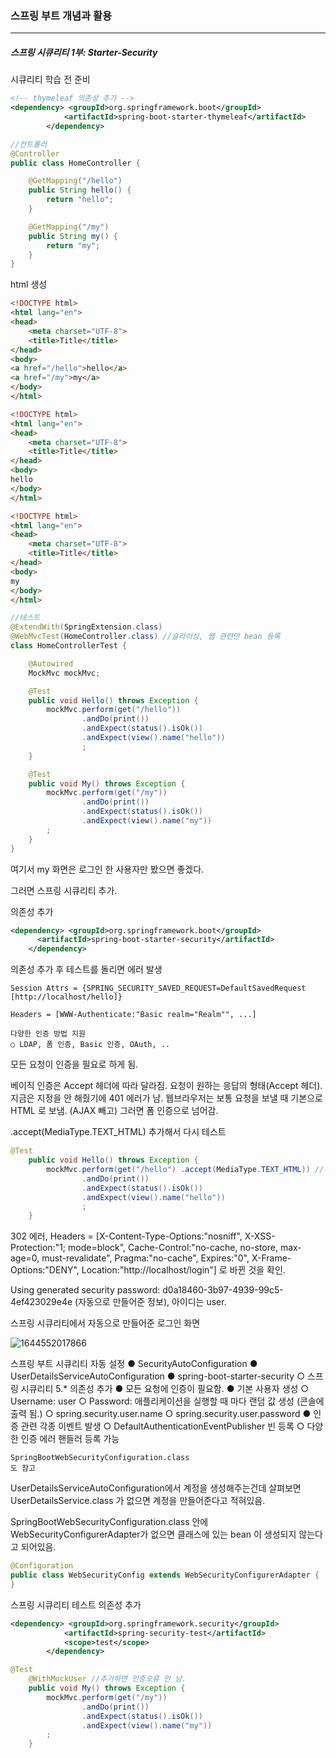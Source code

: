 <h3>스프링 부트 개념과 활용</h3>
<hr/>
<h5>스프링 시큐리티 1부: Starter-Security</h5>

시큐리티 학습 전 준비

```xml
<!-- thymeleaf 의존성 추가 -->
<dependency> <groupId>org.springframework.boot</groupId>
            <artifactId>spring-boot-starter-thymeleaf</artifactId>
        </dependency>
```

```java
//컨트롤러
@Controller
public class HomeController {

    @GetMapping("/hello")
    public String hello() {
        return "hello";
    }

    @GetMapping("/my")
    public String my() {
        return "my";
    }
}
```

html 생성

```html
<!DOCTYPE html>
<html lang="en">
<head>
    <meta charset="UTF-8">
    <title>Title</title>
</head>
<body>
<a href="/hello">hello</a>
<a href="/my">my</a>
</body>
</html>
```

```html
<!DOCTYPE html>
<html lang="en">
<head>
    <meta charset="UTF-8">
    <title>Title</title>
</head>
<body>
hello
</body>
</html>
```

```html
<!DOCTYPE html>
<html lang="en">
<head>
    <meta charset="UTF-8">
    <title>Title</title>
</head>
<body>
my
</body>
</html>
```

```java
//테스트
@ExtendWith(SpringExtension.class)
@WebMvcTest(HomeController.class) //슬라이싱, 웹 관련만 bean 등록
class HomeControllerTest {

    @Autowired
    MockMvc mockMvc;

    @Test
    public void Hello() throws Exception {
        mockMvc.perform(get("/hello"))
                .andDo(print())
                .andExpect(status().isOk())
                .andExpect(view().name("hello"))
                ;
    }

    @Test
    public void My() throws Exception {
        mockMvc.perform(get("/my"))
                .andDo(print())
                .andExpect(status().isOk())
                .andExpect(view().name("my"))
        ;
    }
}
```

여기서 my 화면은 로그인 한 사용자만 봤으면 좋겠다.

그러면 스프링 시큐리티 추가. 

의존성 추가

```xml
<dependency> <groupId>org.springframework.boot</groupId>
      <artifactId>spring-boot-starter-security</artifactId>
    </dependency>
```

의존성 추가 후 테스트를 돌리면 에러 발생 

```text
Session Attrs = {SPRING_SECURITY_SAVED_REQUEST=DefaultSavedRequest [http://localhost/hello]}

Headers = [WWW-Authenticate:"Basic realm="Realm"", ...]

다양한 인증 방법 지원
○ LDAP, 폼 인증, Basic 인증, OAuth, ..
```

모든 요청이 인증을 필요로 하게 됨.

베이직 인증은 Accept 헤더에 따라 달라짐. 요청이 원하는 응답의 형태(Accept 헤더). 지금은 지정을 안 해줬기에 401 에러가 남. 웹브라우저는 보통 요청을 보낼 때 기본으로 HTML 로 보냄. (AJAX 빼고)  그러면 폼 인증으로 넘어감. 

.accept(MediaType.TEXT_HTML) 추가해서 다시 테스트

```java
@Test
    public void Hello() throws Exception {
        mockMvc.perform(get("/hello") .accept(MediaType.TEXT_HTML)) //추가!
                .andDo(print())
                .andExpect(status().isOk())
                .andExpect(view().name("hello"))
                ;
    }
```

302 에러, Headers = [X-Content-Type-Options:"nosniff", X-XSS-Protection:"1; mode=block", Cache-Control:"no-cache, no-store, max-age=0, must-revalidate", Pragma:"no-cache", Expires:"0", X-Frame-Options:"DENY", Location:"http://localhost/login"]
     로 바뀐 것을 확인.

Using generated security password: d0a18460-3b97-4939-99c5-4ef423029e4e (자동으로 만들어준 정보), 아이디는 user.

스프링 시큐리티에서 자동으로 만들어준 로그인 화면

![1644552017866](https://user-images.githubusercontent.com/43261300/153535634-b0ab4067-582b-41b0-9c91-f3ea8bdfdd45.png)

스프링 부트 시큐리티 자동 설정
	● SecurityAutoConfiguration
	● UserDetailsServiceAutoConfiguration
	● spring-boot-starter-security
		○ 스프링 시큐리티 5.* 의존성 추가
	● 모든 요청에 인증이 필요함.
	● 기본 사용자 생성
		○ Username: user
		○ Password: 애플리케이션을 실행할 때 마다 랜덤 값 생성 (콘솔에 출력 됨.)
		○ spring.security.user.name
		○ spring.security.user.password
	● 인증 관련 각종 이벤트 발생
		○ DefaultAuthenticationEventPublisher 빈 등록
		○ 다양한 인증 에러 핸들러 등록 가능

```
SpringBootWebSecurityConfiguration.class 
도 참고
```

UserDetailsServiceAutoConfiguration에서 계정을 생성해주는건데 살펴보면 UserDetailsService.class 가 없으면 계정을 만들어준다고 적혀있음.

SpringBootWebSecurityConfiguration.class 안에 WebSecurityConfigurerAdapter가 없으면 클래스에 있는 bean 이 생성되지 않는다고 되어있음.

```java
@Configuration
public class WebSecurityConfig extends WebSecurityConfigurerAdapter {
}
```

스프링 시큐리티 테스트 의존성 추가

```xml
<dependency> <groupId>org.springframework.security</groupId>
            <artifactId>spring-security-test</artifactId>
            <scope>test</scope>
        </dependency>
```

```java
@Test
    @WithMockUser //추가하면 인증오류 안 남.
    public void My() throws Exception {
        mockMvc.perform(get("/my"))
                .andDo(print())
                .andExpect(status().isOk())
                .andExpect(view().name("my"))
        ;
    }
```

